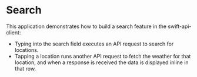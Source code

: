 # Search

This application demonstrates how to build a search feature in the swift-api-client:

* Typing into the search field executes an API request to search for locations.
* Tapping a location runs another API request to fetch the weather for that location, and when a response is received the data is displayed inline in that row.
